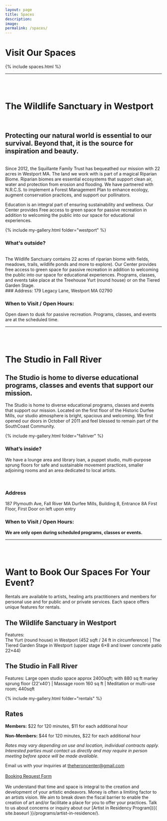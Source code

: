 ```yaml
---
layout: page
title: Spaces
description: 
image: 
permalink: /spaces/
---
```

# Visit Our Spaces
{% include spaces.html %}

---
<a id="westport"></a>
<br />
<br />

# The Wildlife Sanctuary in Westport
<br />

## Protecting our natural world is essential to our survival.  Beyond that, it is the source for inspiration and beauty. 
<br />
Since 2012, the Squillante Family Trust has bequeathed our mission with 22 acres in Westport MA. The land we work with is part of a magical Riparian Biome. Riparian biomes are essential ecosystems that support clean air, water and protection from erosion and flooding. We have partnered with N.R.C.S. to implement a Forest Management Plan to enhance ecology, augment conservation practices, and support our pollinators.

Education is an integral part of ensuring sustainability and wellness. Our Center provides Free access to green space for passive recreation in addition to welcoming the public into our space for educational experiences.
<br />

{% include my-gallery.html folder="westport" %}

### What's outside?
<br />
The Wildlife Sanctuary contains 22 acres of riparian biome with fields, meadows, trails, wildlife ponds and more to explore). Our Center provides free access to green space for passive recreation in addition to welcoming the public into our space for educational experiences. Programs, classes, and events take place at the Treehouse Yurt (round house) or on the Tiered Garden Stage.

<br >
### Address: 
179 Legacy Lane, Westport MA 02790

### When to Visit / Open Hours: 
Open dawn to dusk for passive recreation. Programs, classes, and events are at the scheduled time. 

---
<a id="fall-river"></a>
<br />
<br />

# The Studio in Fall River


## The Studio is home to diverse educational programs, classes and events that support our mission.

The Studio is home to diverse educational programs, classes and events that support our mission. Located on the first floor of the Historic Durfee Mills, our studio atmosphere is bright, spacious and welcoming. We first opened our doors in October of 2011 and feel blessed to remain part of the SouthCoast Community.

{% include my-gallery.html folder="fallriver" %}

### What’s inside?

We have a lounge area and library loan, a puppet studio, multi-purpose sprung floors for safe and sustainable movement practices, smaller adjoining rooms and an area dedicated to local artists.

<br >

### Address

187 Plymouth Ave, Fall River MA
Durfee Mills, Building 8, Entrance 8A
First Floor, First Door on left upon entry

### When to Visit / Open Hours:

**We are only open during scheduled programs, classes or events.**

---

<a id="rentals"></a>
<br />
<br />

# Want to Book Our Spaces For Your Event?

Rentals are available to artists, healing arts practitioners and members for personal use and for public and or private services. Each space offers unique features for rentals.

## The Wildlife Sanctuary in Westport
Features:  
The Yurt (round house) in Westport (452 sqft / 24 ft in circumference) | The Tiered Garden Stage in Westport (upper stage 6×8 and lower concrete patio 22×44)

## The Studio in Fall River
Features:
Large open studio space approx 2400sqft; with 880 sq ft marley sprung floor (22’x40’) | Massage room 160 sq ft | Meditation or multi-use room; 440sqft

{% include my-gallery.html folder="rentals" %}

## Rates

**Members:** $22 for 120 minutes, $11 for each additional hour

**Non-Members:** $44 for 120 minutes, $22 for each additional hour

*Rates may vary depending on use and location, individual contracts apply.
Interested parties must contact us directly and may require in person meeting before space will be made available.*

Email us with your inquiries at theheroncenter@gmail.com
<br />
<br />
<a class="btn btn-primary btn-xl text-uppercase js-scroll-trigger" href="https://docs.google.com/forms/d/e/1FAIpQLScsQ7B7GhsRCEgwd2_hKlRN5WcDioAymXJxCilYt9g00A_X-Q/viewform?usp=sf_link">Booking Request Form</a>
<br />
<br />
We understand that time and space is integral to the creation and development of your artistic endeavors. Money is often a limiting factor to an artists vision. We aim to break down the fiscal barrier to enable the creation of art and/or facilitate a place for you to offer your practices. Talk to us about concerns or inquiry about our [Artist in Residency Program]({{ site.baseurl }}/programs/artist-in-residence/).



